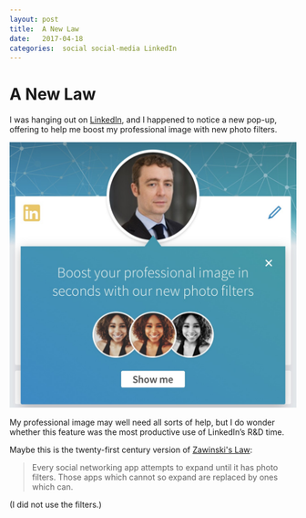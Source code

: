 ```yaml
---
layout: post
title:  A New Law 
date:   2017-04-18 
categories:  social social-media LinkedIn 
---
```


# A New Law


I was hanging out on [LinkedIn](https://www.linkedin.com/in/dwellington/ ), and I happened to notice a new pop-up, offering to help me boost my professional image with new photo filters.

![|1242x0](/images/IMG_0564.PNG)

My professional image may well need all sorts of help, but I do wonder whether this feature was the most productive use of LinkedIn’s R&D time.

Maybe this is the twenty-first century version of [Zawinski's Law](http://www.catb.org/jargon/html/Z/Zawinskis-Law.html ):

> Every social networking app attempts to expand until it has photo filters. Those apps which cannot so expand are replaced by ones which can.

(I did not use the filters.)

